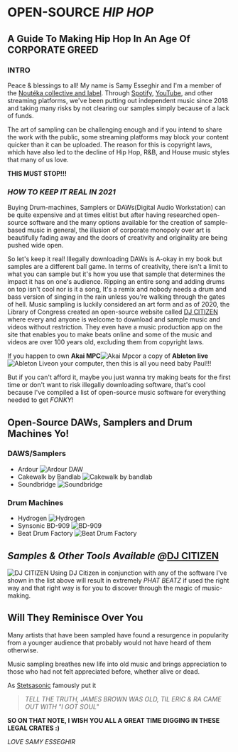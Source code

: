 # __OPEN-SOURCE__  *HIP HOP* 
## A Guide To Making Hip Hop In An Age Of CORPORATE GREED
### INTRO
Peace & blessings to all! My name is Samy Esseghir and I'm a member of the [Noutéka collective and label](nouteka.co "Nouéteka.co"). Through [Spotify](https://open.spotify.com/artist/7EAiDXOAEasAq5u4bwnayr?si=aUJmWL1aRJSQJAo4xv7OUA&nd=1 "Noutéka Spotify page"), [YouTube](https://www.youtube.com/channel/UCrz7iesfdM-ZfXhDm_gNZ5w "Noutéka YouTube page"), and other streaming platforms, we've been putting out independent music since 2018 and taking many risks by not clearing our samples simply because of a lack of funds.

The art of sampling can be challenging enough and if you intend to share the work with the public, some streaming platforms may block your content quicker than it can be uploaded. The reason for this is copyright laws, which have also led to the decline of Hip Hop, R&B, and House music styles that many of us love.

**THIS MUST STOP!!!**

### _HOW TO KEEP IT REAL IN 2021_
Buying Drum-machines, Samplers or DAWs(Digital Audio Workstation) can be quite expensive and at times elitist but after having researched open-source software and the many options available for the creation of sample-based music in general, the illusion of corporate monopoly over art is beautifully fading away and the doors of creativity and originality are being pushed wide open.

So let's keep it real! 
Illegally downloading DAWs is A-okay in my book but samples are a different ball game. In terms of creativity, there isn't a limit to what you can sample but it's how you use that sample that determines the impact it has on one's audience. Ripping an entire song and adding drums on top isn't cool nor is it a song, It's a remix and nobody needs a drum and bass version of singing in the rain unless you're walking through the gates of hell.
Music sampling is luckily considered an art form and as of 2020, the Library of Congress created an open-source website called [DJ CITIZEN](https://citizen-dj.labs.loc.gov/) where every and anyone is welcome to download and sample music and videos without restriction. They even have a music production app on the site that enables you to make beats online and some of the music and videos are over 100 years old, excluding them from copyright laws.

If you happen to own __Akai MPC__![Akai Mpc](https://www.thempcbox.com/wp-content/sampler/3000/3000.png)or a copy of __Ableton live__ ![Ableton Live](https://ableton-production.imgix.net/og-images/live.png?w=1200&fm=jpg)on your computer, then this is all you need baby Paul!!!

But if you can't afford it, maybe you just wanna try making beats for the first time or don't want to risk illegally downloading software, that's cool because I've compiled a list of open-source music software for everything needed to get _FONKY_!

## Open-Source DAWs, Samplers and Drum Machines Yo!
### DAWS/Samplers
* Ardour ![Ardour DAW](https://ardour.org/images/retina_no_plugs2.png)
* Cakewalk by Bandlab ![Cakewalk by bandlab](https://bandlab.github.io/cakewalk/docs/FAQ/images/screenshot-cbb.png)
* Soundbridge ![Soundbridge](https://soundbridge.io/wp-content/uploads/2020/11/Preferences-1.png)

### Drum Machines
* Hydrogen ![Hydrogen](https://i.ytimg.com/vi/FJtc0M7YsnM/maxresdefault.jpg)
* Synsonic BD-909 ![BD-909](https://synsonic-instruments.com/wp-content/uploads/2017/02/BD-909-Werbebild-1024x765.png)
* Beat Drum Factory ![Beat Drum Factory](https://i.ytimg.com/vi/NZ4JJpz1BNE/maxresdefault.jpg)
## _Samples & Other Tools Available @_[DJ CITIZEN](https://citizen-dj.labs.loc.gov/)

![DJ CITIZEN](https://www.synthtopia.com/wp-content/uploads/2020/04/library-of-congress-beats.jpg)
Using DJ Citizen in conjunction with any of the software I've shown in the list above will result in extremely _PHAT BEATZ_ if used the right way and that right way is for you to discover through the magic of music-making.

## Will They Reminisce Over You
Many artists that have been sampled have found a resurgence in popularity from a younger audience that probably would not have heard of them otherwise.

Music sampling breathes new life into old music and brings appreciation to those who had not felt appreciated before, whether alive or dead.

As [Stetsasonic](https://www.youtube.com/watch?v=fqq9GGONSxY "Stetsasonic - Talkin' All That Jazz Youtube Video" ) famously put it 

> _TELL THE TRUTH, JAMES BROWN WAS OLD, TIL ERIC & RA CAME OUT WITH "I GOT SOUL"_

__SO ON THAT NOTE, I WISH YOU ALL A GREAT TIME DIGGING IN THESE LEGAL CRATES :)__

_LOVE SAMY ESSEGHIR_ 
